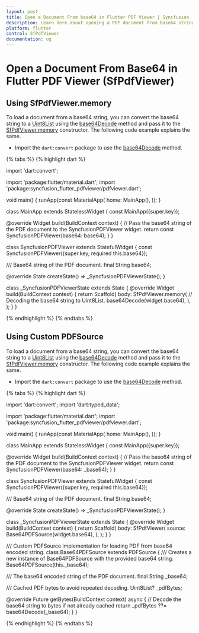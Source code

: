```yaml
---
layout: post
title: Open a Document From base64 in Flutter PDF Viewer | Syncfusion
description: Learn here about opening a PDF document from base64 string in Syncfusion® Flutter PDF Viewer widget (SfPdfViewer).
platform: flutter
control: SfPdfViewer
documentation: ug
---
```


# Open a Document From Base64 in Flutter PDF Viewer (SfPdfViewer)

## Using SfPdfViewer.memory

To load a document from a base64 string, you can convert the base64 string to a [Uint8List](https://api.flutter.dev/flutter/dart-typed_data/Uint8List-class.html) using the [base64Decode](https://api.flutter.dev/flutter/dart-convert/base64Decode.html) method and pass it to the [SfPdfViewer.memory](https://pub.dev/documentation/syncfusion_flutter_pdfviewer/latest/pdfviewer/SfPdfViewer/SfPdfViewer.memory.html) constructor. The following code example explains the same.

* Import the `dart:convert` package to use the [base64Decode](https://api.flutter.dev/flutter/dart-convert/base64Decode.html) method.

{% tabs %}
{% highlight dart %}

import 'dart:convert';

import 'package:flutter/material.dart';
import 'package:syncfusion_flutter_pdfviewer/pdfviewer.dart';

void main() {
  runApp(const MaterialApp(
    home: MainApp(),
  ));
}

class MainApp extends StatelessWidget {
  const MainApp({super.key});

  @override
  Widget build(BuildContext context) {
    // Pass the base64 string of the PDF document to the SyncfusionPDFViewer widget.
    return const SyncfusionPDFViewer(base64: base64);
  }
}

class SyncfusionPDFViewer extends StatefulWidget {
  const SyncfusionPDFViewer({super.key, required this.base64});

  /// Base64 string of the PDF document.
  final String base64;

  @override
  State<SyncfusionPDFViewer> createState() => _SyncfusionPDFViewerState();
}

class _SyncfusionPDFViewerState extends State<SyncfusionPDFViewer> {
  @override
  Widget build(BuildContext context) {
    return Scaffold(
      body: SfPdfViewer.memory(
        // Decoding the base64 string to Uint8List.
        base64Decode(widget.base64),
      ),
    );
  }
}

{% endhighlight %}
{% endtabs %}

## Using Custom PDFSource

To load a document from a base64 string, you can convert the base64 string to a [Uint8List](https://api.flutter.dev/flutter/dart-typed_data/Uint8List-class.html) using the [base64Decode](https://api.flutter.dev/flutter/dart-convert/base64Decode.html) method and pass it to the [SfPdfViewer.memory](https://pub.dev/documentation/syncfusion_flutter_pdfviewer/latest/pdfviewer/SfPdfViewer/SfPdfViewer.memory.html) constructor. The following code example explains the same.

* Import the `dart:convert` package to use the [base64Decode](https://api.flutter.dev/flutter/dart-convert/base64Decode.html) method.

{% tabs %}
{% highlight dart %}

import 'dart:convert';
import 'dart:typed_data';

import 'package:flutter/material.dart';
import 'package:syncfusion_flutter_pdfviewer/pdfviewer.dart';

void main() {
  runApp(const MaterialApp(
    home: MainApp(),
  ));
}

class MainApp extends StatelessWidget {
  const MainApp({super.key});

  @override
  Widget build(BuildContext context) {
    // Pass the base64 string of the PDF document to the SyncfusionPDFViewer widget.
    return const SyncfusionPDFViewer(base64: _base64);
  }
}

class SyncfusionPDFViewer extends StatefulWidget {
  const SyncfusionPDFViewer({super.key, required this.base64});

  /// Base64 string of the PDF document.
  final String base64;

  @override
  State<SyncfusionPDFViewer> createState() => _SyncfusionPDFViewerState();
}

class _SyncfusionPDFViewerState extends State<SyncfusionPDFViewer> {
  @override
  Widget build(BuildContext context) {
    return Scaffold(
      body: SfPdfViewer(
        source: Base64PDFSource(widget.base64),
      ),
    );
  }
}

/// Custom PDFSource implementation for loading PDF from base64 encoded string.
class Base64PDFSource extends PDFSource {
  /// Creates a new instance of Base64PDFSource with the provided base64 string.
  Base64PDFSource(this._base64);

  /// The base64 encoded string of the PDF document.
  final String _base64;

  /// Cached PDF bytes to avoid repeated decoding.
  Uint8List? _pdfBytes;

  @override
  Future<Uint8List> getBytes(BuildContext context) async {
    // Decode the base64 string to bytes if not already cached
    return _pdfBytes ??= base64Decode(_base64);
  }
}

{% endhighlight %}
{% endtabs %}